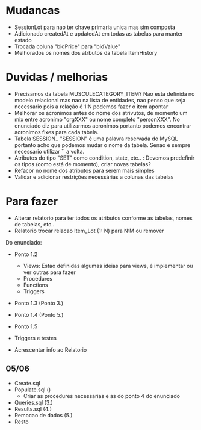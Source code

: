 

# Mudancas

- SessionLot para nao ter chave primaria unica mas sim composta
- Adicionado createdAt e updatedAt em todas as tabelas para manter estado
- Trocada coluna "bidPrice" para "bidValue"
- Melhorados os nomes dos atrbutos da tabela ItemHistory


# Duvidas / melhorias

- Precisamos da tabela MUSCULECATEGORY_ITEM? Nao esta definida no modelo relacional mas nao na lista de entidades, nao penso que seja necessario pois a relação é 1:N podemos fazer o item apontar 
- Melhorar os acronimos antes do nome dos atrivutos, de momento um mix entre acronimo "orgXXX" ou nome completo "personXXX". No enunciado diz para utilizarmos acronimos portanto podemos encontrar acronimos fixes para cada tabela.
- Tabela SESSION.. "SESSION" é uma palavra reservada do MySQL portanto acho que podemos mudar o nome da tabela. Senao é sempre necessario utilizar `` a volta.
- Atributos do tipo "SET" como condition, state, etc.. : Devemos predefinir os tipos (como está de momento), criar novas tabelas?
- Refacor no nome dos atributos para serem mais simples
- Validar e adicionar restrições necessárias a colunas das tabelas


# Para fazer


- Alterar relatorio para ter todos os atributos conforme as tabelas, nomes de tabelas, etc..
- Relatorio trocar relacao Item_Lot (1: N) para N:M ou remover

Do enunciado:

- Ponto 1.2 
    - Views: Estao definidas algumas ideias para views, é implementar ou ver outras para fazer
    - Procedures
    - Functions
    - Triggers

- Ponto 1.3 (Ponto 3.)
- Ponto 1.4 (Ponto 5.)
- Ponto 1.5
- Triggers e testes

- Acrescentar info ao Relatorio



## 05/06
- Create.sql
- Populate.sql ()
    - Criar as procedures necessarias e as do ponto 4 do enunciado
- Queries.sql (3.)
- Results.sql (4.)
- Remocao de dados (5.)
- Resto
    



